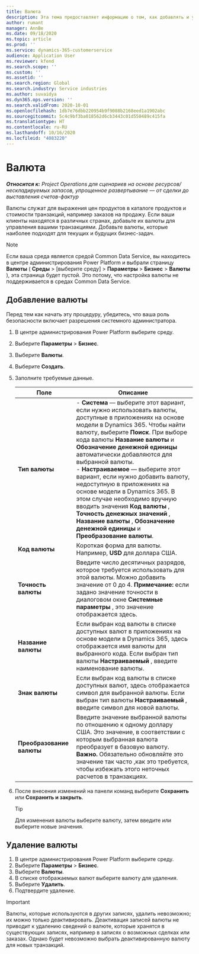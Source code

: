 ```yaml
---
title: Валюта
description: Эта тема предоставляет информацию о том, как добавлять и удалять типы валют в Project Operations.
author: rumant
manager: AnnBe
ms.date: 09/18/2020
ms.topic: article
ms.prod: ''
ms.service: dynamics-365-customerservice
audience: Application User
ms.reviewer: kfend
ms.search.scope: ''
ms.custom: ''
ms.assetid: ''
ms.search.region: Global
ms.search.industry: Service industries
ms.author: suvaidya
ms.dyn365.ops.version: ''
ms.search.validFrom: 2020-10-01
ms.openlocfilehash: 1db7e76dbb220954b9f9088b2168eed1a1902abc
ms.sourcegitcommit: 5c4c9bf3ba018562d6cb3443c01d550489c415fa
ms.translationtype: HT
ms.contentlocale: ru-RU
ms.lasthandoff: 10/16/2020
ms.locfileid: "4083220"
---
```

# <a name="currency"></a>Валюта

_**Относится к:** Project Operations для сценариев на основе ресурсов/нескладируемых запасов, упрощенное развертывание — от сделки до выставления счетов-фактур_

Валюты служат для выражения цен продуктов в каталоге продуктов и стоимости транзакций, например заказов на продажу. Если ваши клиенты находятся в различных странах, добавьте их валюты для управления вашими транзакциями. Добавьте валюты, которые наиболее подходят для текущих и будущих бизнес-задач.  

> [!NOTE]
> Если ваша среда является средой Common Data Service, вы находитесь в центре администрирования Power Platform и выбрали страницу **Валюты** ( **Среды** > [выберите среду] > **Параметры** > **Бизнес** > **Валюты** ), эта страница будет пустой. Это потому, что настройка валюты не поддерживается в средах Common Data Service.

## <a name="add-a-currency"></a>Добавление валюты  
Перед тем как начать эту процедуру, убедитесь, что ваша роль безопасности включает разрешения системного администратора. 

1. В центре администрирования Power Platform выберите среду. 
2. Выберите **Параметры** > **Бизнес**.
3. Выберите **Валюты**.  
4. Выберите **Создать**.  
5. Заполните требуемые данные.  


   |          Поле          |                                                                                                                                                                                                                                                                                                                                                                            Описание                                                                                                                                                                                                                                                                                                                                                                            |
   |-------------------------|-------------------------------------------------------------------------------------------------------------------------------------------------------------------------------------------------------------------------------------------------------------------------------------------------------------------------------------------------------------------------------------------------------------------------------------------------------------------------------------------------------------------------------------------------------------------------------------------------------------------------------------------------------------------------------------------------------------------------------------------------------------------|
   |    **Тип валюты**    | - **Система** — выберите этот вариант, если нужно использовать валюты, доступные в приложениях на основе модели в Dynamics 365. Чтобы найти валюту, выберите **Поиск**. При выборе кода валюты **Название валюты** и **Обозначение денежной единицы** автоматически добавляются для выбранной валюты.<br />- **Настраиваемое** — выберите этот вариант, если нужно добавить валюту, недоступную в приложениях на основе модели в Dynamics 365. В этом случае необходимо вручную вводить значения **Код валюты** , **Точность денежных значений** , **Название валюты** , **Обозначение денежной единицы** и **Преобразование валюты**. |
   |    **Код валюты**    |                                                                                                                                                                                                                                                                                                                                            Короткая форма для валюты. Например, **USD** для доллара США.                                                                                                                                                                                                                                                                                                                                            |
   | **Точность валюты**  |                                                                                                                                                                                  Введите число десятичных разрядов, которое требуется использовать для этой валюты.  Можно добавить значение от 0 до 4. **Примечание:** если задано значение точности в диалоговом окне **Системные параметры** , это значение отображается здесь.                                                                                                                                                                                  |
   |    **Название валюты**    |                                                                                                                                                                                                                                         Если выбран код валюты в списке доступных валют в приложениях на основе модели в Dynamics 365, здесь отображается имя валюты для выбранного кода. Если выбран тип валюты **Настраиваемый** , введите наименование валюты.                                                                                                                                                                                                                                          |
   |   **Знак валюты**   |                                                                                                                                                                                                                                                                      Если выбран код валюты в списке доступных валют, здесь отображается символ для выбранной валюты. Если выбран тип валюты **Настраиваемый** , введите символ для новой валюты.                                                                                                                                                                                                                                                                       |
   | **Преобразование валюты** |                                                                                                                                                                                                                                     Введите значение выбранной валюты по отношению к одному доллару США. Это значение, в соответствии с которым выбранная валюта преобразует в базовую валюту. **Важно.** Обязательно обновляйте это значение так часто ,как это требуется, чтобы избежать этого неточных расчетов в транзакциях.                                                                                                                                                                                                                                      |


6. После внесения изменений на панели команд выберите **Сохранить** или **Сохранить и закрыть**.  

   > [!TIP]
   >  Для изменения валюты выберите валюту, затем введите или выберите новые значения.  

## <a name="delete-a-currency"></a>Удаление валюты  

1. В центре администрирования Power Platform выберите среду. 
2. Выберите **Параметры** > **Бизнес**.
3. Выберите **Валюты**.  
4. В списке отображаемых валют выберите валюту для удаления.  
5. Выберите **Удалить**.  
6. Подтвердите удаление.  

> [!IMPORTANT]
>  Валюты, которые используются в других записях, удалить невозможно; их можно только деактивировать. Деактивация записей валюты не приводит к удалению сведений о валюте, которые хранятся в существующих записях, например в записях о возможных сделках или заказах. Однако будет невозможно выбрать деактивированную валюту для новых транзакций.  
